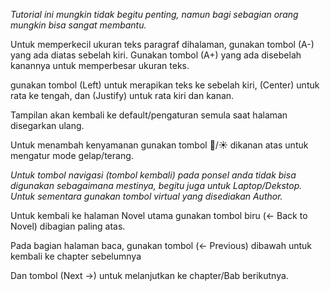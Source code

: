 *Tutorial ini mungkin tidak begitu penting, namun bagi sebagian orang mungkin bisa sangat membantu.*

Untuk memperkecil ukuran teks paragraf dihalaman, gunakan tombol (A-) yang ada diatas sebelah kiri. Gunakan tombol (A+) yang ada disebelah kanannya untuk memperbesar ukuran teks.

gunakan tombol (Left) untuk merapikan teks ke sebelah kiri, (Center) untuk rata ke tengah, dan (Justify) untuk rata kiri dan kanan.

Tampilan akan kembali ke default/pengaturan semula saat halaman disegarkan ulang.

Untuk menambah kenyamanan gunakan tombol 🌙/☀️ dikanan atas untuk mengatur mode gelap/terang.

*Untuk tombol navigasi (tombol kembali) pada ponsel anda tidak bisa digunakan sebagaimana mestinya, begitu juga untuk Laptop/Dekstop. Untuk sementara gunakan tombol virtual yang disediakan Author.*

Untuk kembali ke halaman Novel utama gunakan tombol biru (← Back to Novel) dibagian paling atas.

Pada bagian halaman baca, gunakan tombol (← Previous) dibawah untuk kembali ke chapter sebelumnya

Dan tombol (Next →) untuk melanjutkan ke chapter/Bab berikutnya.



